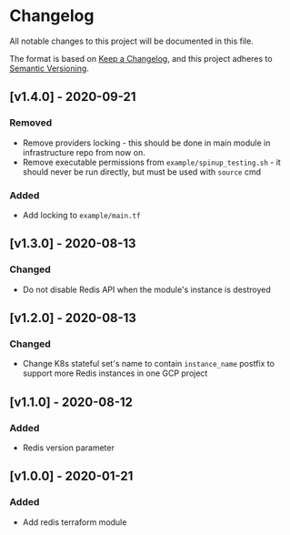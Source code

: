 # Changelog
All notable changes to this project will be documented in this file.

The format is based on [Keep a Changelog](https://keepachangelog.com/en/1.0.0/),
and this project adheres to [Semantic Versioning](https://semver.org/spec/v2.0.0.html).

## [v1.4.0] - 2020-09-21
### Removed
- Remove providers locking - this should be done in main module in infrastructure repo from now on.
- Remove executable permissions from `example/spinup_testing.sh` - it should never be run directly, but must be used with `source` cmd
### Added
- Add locking to `example/main.tf`

## [v1.3.0] - 2020-08-13
### Changed
- Do not disable Redis API when the module's instance is destroyed

## [v1.2.0] - 2020-08-13
### Changed
- Change K8s stateful set's name to contain `instance_name` postfix to support more Redis instances in one GCP project

## [v1.1.0] - 2020-08-12
### Added
- Redis version parameter

## [v1.0.0] - 2020-01-21
### Added
- Add redis terraform module
